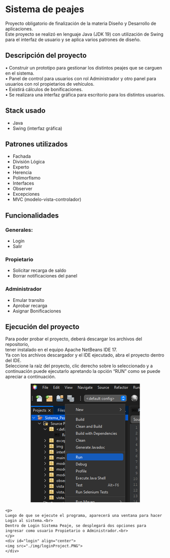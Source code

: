 
<h1> Sistema de peajes </h1>

<p> Proyecto obligatorio de finalización de la materia Diseño y Desarrollo de aplicaciones.<br>
 Este proyecto se realizó en lenguaje Java (JDK 19) con utilización de Swing para el interfaz de usuario y se aplica varios patrones de diseño.
</p>

<h2> Descripción del proyecto</h2>
    <p>
    • Construir un prototipo para gestionar los distintos peajes que se carguen en el sistema.<br>
    • Panel de control para usuarios con rol Administrador y otro panel para usuarios con rol propietarios de vehículos.<br>
    • Existirá cálculos de bonificaciones.<br>
    • Se realizara una interfaz gráfica para escritorio para los distintos usuarios.<br>
    </p>


<h2>Stack usado</h2>
    <ul>
        <li>Java</li>
        <li>Swing (interfaz gráfica)</li>
    </ul>


<h2> Patrones utilizados</h2>
    <ul>
        <li>Fachada</li>
        <li>División Lógica</li>
        <li>Experto</li>
        <li>Herencia</li>
        <li>Polimorfismo</li>
        <li>Interfaces</li>
        <li>Observer</li>
        <li>Excepciones</li>
        <li>MVC (modelo-vista-controlador)</li>
    </ul>



<h2>Funcionalidades</h2>
   <h3>Generales:</h3>
<ul>
        <li>Login </li>
        <li>Salir </li>
</ul>    
<h3>Propietario</h3> 
<ul>   
    <li>Solicitar recarga de saldo</li>
    <li> Borrar notificaciones del panel</li>
</ul>    
<h3>Administrador </h3>
<ul>
           <li> Emular transito</li>
           <li>Aprobar recarga</li>
           <li> Asignar Bonificaciones</li>
</ul>
     



<h2> Ejecución del proyecto</h2>
    <p>Para poder probar el proyecto, deberá descargar los archivos del repositorio,<br>
    tener instalado en el equipo Apache NetBeans IDE 17.<br>
    Ya con los archivos descargador y el IDE ejecutado, abra el proyecto dentro del IDE. <br>
    Seleccione la raíz del proyecto, clic derecho sobre lo seleccionado y a continuación puede ejecutarlo apretando la opción “RUN” 
    como se puede apreciar a continuación.</p>

<div id="run" align="center">
<img src="./img/runProject.PNG" >
</div>


    <p>
    Luego de que se ejecute el programa, aparecerá una ventana para hacer Login al sistema.<br>
    Dentro de Login Sistema Peaje, se desplegará dos opciones para ingresar como usuario Propietario o Administrador.<br>
    </p>
    <div id="login" align="center">
    <img src="./img/loginProject.PNG">
    </div>


